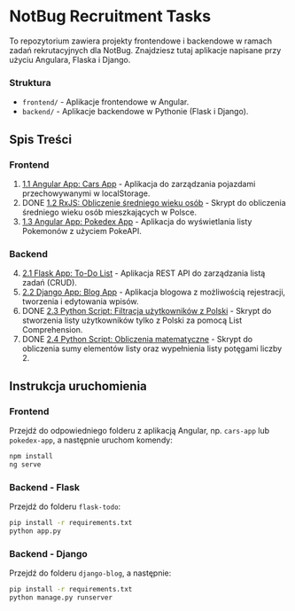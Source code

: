 # NotBug Recruitment Tasks

To repozytorium zawiera projekty frontendowe i backendowe w ramach zadań rekrutacyjnych dla NotBug. Znajdziesz tutaj aplikacje napisane przy użyciu Angulara, Flaska i Django.

### Struktura
- `frontend/` - Aplikacje frontendowe w Angular.
- `backend/` - Aplikacje backendowe w Pythonie (Flask i Django).

## Spis Treści

### Frontend
1. [1.1 Angular App: Cars App](frontend/cars-app/) - Aplikacja do zarządzania pojazdami przechowywanymi w localStorage.
2. DONE [1.2 RxJS: Obliczenie średniego wieku osób](frontend/cars-app/src/app/services/rxjs-age-calc.ts) - Skrypt do obliczenia średniego wieku osób mieszkających w Polsce.
3. [1.3 Angular App: Pokedex App](frontend/pokedex-app/) - Aplikacja do wyświetlania listy Pokemonów z użyciem PokeAPI.

### Backend
4. [2.1 Flask App: To-Do List](backend/flask-todo/) - Aplikacja REST API do zarządzania listą zadań (CRUD).
5. [2.2 Django App: Blog App](backend/django-blog/) - Aplikacja blogowa z możliwością rejestracji, tworzenia i edytowania wpisów.
6. DONE [2.3 Python Script: Filtracja użytkowników z Polski](backend/flask-todo/utils/filter-polish-users.py) - Skrypt do stworzenia listy użytkowników tylko z Polski za pomocą List Comprehension.
7. DONE [2.4 Python Script: Obliczenia matematyczne](backend/flask-todo/utils/math-operations.py) - Skrypt do obliczenia sumy elementów listy oraz wypełnienia listy potęgami liczby 2.

## Instrukcja uruchomienia

### Frontend
Przejdź do odpowiedniego folderu z aplikacją Angular, np. `cars-app` lub `pokedex-app`, a następnie uruchom komendy:
```sh
npm install
ng serve
```

### Backend - Flask
Przejdź do folderu `flask-todo`:
```sh
pip install -r requirements.txt
python app.py
```

### Backend - Django
Przejdź do folderu `django-blog`, a następnie:
```sh
pip install -r requirements.txt
python manage.py runserver
```

